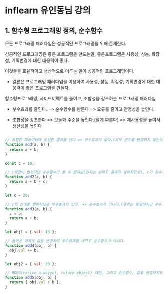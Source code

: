 # inflearn 유인동님 강의

## 1. 함수형 프로그래밍 정의, 순수함수

모든 프로그래밍 패러다임은 성공적인 프로그래밍을 위해 존재한다.

성공적인 프로그래밍은 좋은 프로그램을 만드는일, 좋은프로그램은 사용성, 성능, 확장성, 기획변경에 대한 대응력이 좋다.

이것들을 효율적이고 생산적으로 이루는 일이 성공적인 프로그래밍이다.

* 결론은 프로그래밍 패러다임을 이용하여 사용성, 성능, 확장성, 기획변경에 대한 대응력이 좋은 프로그램을 만들자.

함수형프로그래밍, 사이드이펙트를 줄이고, 조합성을 강조하는 프로그래밍 패러다임

* 부수효과를 줄인다. => 순수함수를 만든다 => 오류를 줄이고 안정성을 높인다.

* 조합성을 강조한다 => 모듈화 수준을 높인다.(잘게 짜른다) => 재사용성을 높여서 생산성을 높인다
```javascript

// 동일한 파라미터에 동일한 결과를 낸다 => 부수효과가 없다.(외부 변수를 변경하지 않는다.)
function add(a, b) {
  return a + b;
}

const c = 10;

// c의값이 변한다면 순수함수라 볼 수 없지만(인자는 같아도 결과가 달라지므로), c가 상수라면 순수함수라 할 수 있다.
function add2(a, b) {
  return a + b + c;
}

let c = 20;

// c의 상태를 변화하므로 부수효과가 있다. => 순수효과가 아니다.(결과는 동일하지만 부수효과를 내므로)
function add3(a, b) {
  c = b;
  return a + b;
}

let obj1 = { val: 10 };

// 들어온 객체의 값을 변경하여 부수효과를 내므로 순수함수가 아니다.
function add4(obj, b) {
  obj.val += b;
}

let obj2 = { val: 20 };

// RORO(recive a object, return object) 패턴, 그리고 순수함수, 값을 변경하지도 않고 새로운 객체를 리턴하므로
function add5(obj, b) {
  return { obj.val + b };
}

```
